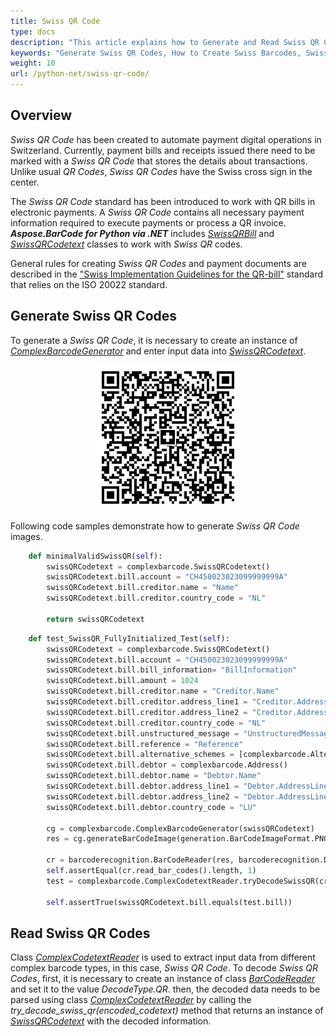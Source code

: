 ```yaml
---
title: Swiss QR Code
type: docs
description: "This article explains how to Generate and Read Swiss QR Codes using Aspose.BarCode for Python via .NET"
keywords: "Generate Swiss QR Codes, How to Create Swiss Barcodes, Swiss QR Code, Aspose.BarCode, Generate Barcode in Python"
weight: 10
url: /python-net/swiss-qr-code/
---
```


## **Overview**
*Swiss QR Code* has been created to automate payment digital operations in Switzerland. Currently, payment bills and receipts issued there need to be marked with a *Swiss QR Code* that stores the details about transactions. Unlike usual *QR Codes*, *Swiss QR Codes* have the Swiss cross sign in the center.  
  
The *Swiss QR Code* standard has been introduced to work with QR bills in electronic payments. A *Swiss QR Code* contains all necessary payment information required to execute payments or process a QR invoice. ***Aspose.BarCode for Python via .NET*** includes [*SwissQRBill*](https://reference.aspose.com/barcode/python-net/) and [*SwissQRCodetext*](https://reference.aspose.com/barcode/python-net/aspose.barcode.complexbarcode/swissqrcodetext) classes to work with *Swiss QR* codes.  
  
General rules for creating *Swiss QR Codes* and payment documents are described in the ["Swiss Implementation Guidelines for the QR-bill"](https://www.paymentstandards.ch/dam/downloads/ig-qr-bill-en.pdf) standard that relies on the ISO 20022 standard.

## **Generate Swiss QR Codes**
To generate a *Swiss QR Code*, it is necessary to create an instance of [*ComplexBarcodeGenerator*](https://reference.aspose.com/barcode/python-net/aspose.barcode.complexbarcode/complexbarcodegenerator/) and enter input data into [*SwissQRCodetext*](https://reference.aspose.com/barcode/python-net/aspose.barcode.complexbarcode/swissqrcodetext).  

<p align="center"><img src="swissqrbill.png"></p> 

Following code samples demonstrate how to generate *Swiss QR Code* images.

```python
    def minimalValidSwissQR(self):
        swissQRCodetext = complexbarcode.SwissQRCodetext()
        swissQRCodetext.bill.account = "CH450023023099999999A"
        swissQRCodetext.bill.creditor.name = "Name"
        swissQRCodetext.bill.creditor.country_code = "NL"
        
        return swissQRCodetext
```

```python
    def test_SwissQR_FullyInitialized_Test(self):
        swissQRCodetext = complexbarcode.SwissQRCodetext()
        swissQRCodetext.bill.account = "CH450023023099999999A"
        swissQRCodetext.bill.bill_information= "BillInformation"
        swissQRCodetext.bill.amount = 1024
        swissQRCodetext.bill.creditor.name = "Creditor.Name"
        swissQRCodetext.bill.creditor.address_line1 = "Creditor.AddressLine1"
        swissQRCodetext.bill.creditor.address_line2 = "Creditor.AddressLine2"
        swissQRCodetext.bill.creditor.country_code = "NL"
        swissQRCodetext.bill.unstructured_message = "UnstructuredMessage"
        swissQRCodetext.bill.reference = "Reference"
        swissQRCodetext.bill.alternative_schemes = [complexbarcode.AlternativeScheme("AlternativeSchemeInstruction1"), complexbarcode.AlternativeScheme("AlternativeSchemeInstruction2")]
        swissQRCodetext.bill.debtor = complexbarcode.Address()
        swissQRCodetext.bill.debtor.name = "Debtor.Name"
        swissQRCodetext.bill.debtor.address_line1 = "Debtor.AddressLine1"
        swissQRCodetext.bill.debtor.address_line2 = "Debtor.AddressLine2"
        swissQRCodetext.bill.debtor.country_code = "LU"
        
        cg = complexbarcode.ComplexBarcodeGenerator(swissQRCodetext)
        res = cg.generateBarCodeImage(generation.BarCodeImageFormat.PNG)
        
        cr = barcoderecognition.BarCodeReader(res, barcoderecognition.DecodeType.QR)
        self.assertEqual(cr.read_bar_codes().length, 1)
        test = complexbarcode.ComplexCodetextReader.tryDecodeSwissQR(cr.found_bar_codes[0].code_text)
        
        self.assertTrue(swissQRCodetext.bill.equals(test.bill))
```

## **Read Swiss QR Codes**
Class [*ComplexCodetextReader*](https://reference.aspose.com/barcode/python-net/aspose.barcode.complexbarcode/complexcodetextreader) is used to extract input data from different complex barcode types, in this case, *Swiss QR Code*. To decode *Swiss QR Codes*, first, it is necessary to create an instance of class [*BarCodeReader*](https://reference.aspose.com/barcode/python-net/aspose.barcode.barcoderecognition/barcodereader) and set it to the value *DecodeType.QR*. then, the decoded data needs to be parsed using class [*ComplexCodetextReader*](https://reference.aspose.com/barcode/python-net/aspose.barcode.complexbarcode/complexcodetextreader) by calling the *try_decode_swiss_qr(encoded_codetext)* method that returns an instance of [*SwissQRCodetext*](https://reference.aspose.com/barcode/python-net/aspose.barcode.complexbarcode/swissqrcodetext) with the decoded information.